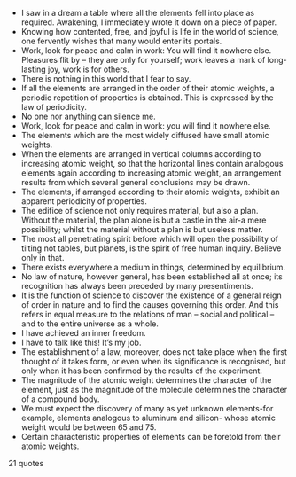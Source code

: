  - I saw in a dream a table where all the elements fell into place as required. Awakening, I immediately wrote it down on a piece of paper.
 - Knowing how contented, free, and joyful is life in the world of science, one fervently wishes that many would enter its portals.
 - Work, look for peace and calm in work: You will find it nowhere else. Pleasures flit by – they are only for yourself; work leaves a mark of long-lasting joy, work is for others.
 - There is nothing in this world that I fear to say.
 - If all the elements are arranged in the order of their atomic weights, a periodic repetition of properties is obtained. This is expressed by the law of periodicity.
 - No one nor anything can silence me.
 - Work, look for peace and calm in work: you will find it nowhere else.
 - The elements which are the most widely diffused have small atomic weights.
 - When the elements are arranged in vertical columns according to increasing atomic weight, so that the horizontal lines contain analogous elements again according to increasing atomic weight, an arrangement results from which several general conclusions may be drawn.
 - The elements, if arranged according to their atomic weights, exhibit an apparent periodicity of properties.
 - The edifice of science not only requires material, but also a plan. Without the material, the plan alone is but a castle in the air-a mere possibility; whilst the material without a plan is but useless matter.
 - The most all penetrating spirit before which will open the possibility of tilting not tables, but planets, is the spirit of free human inquiry. Believe only in that.
 - There exists everywhere a medium in things, determined by equilibrium.
 - No law of nature, however general, has been established all at once; its recognition has always been preceded by many presentiments.
 - It is the function of science to discover the existence of a general reign of order in nature and to find the causes governing this order. And this refers in equal measure to the relations of man – social and political – and to the entire universe as a whole.
 - I have achieved an inner freedom.
 - I have to talk like this! It’s my job.
 - The establishment of a law, moreover, does not take place when the first thought of it takes form, or even when its significance is recognised, but only when it has been confirmed by the results of the experiment.
 - The magnitude of the atomic weight determines the character of the element, just as the magnitude of the molecule determines the character of a compound body.
 - We must expect the discovery of many as yet unknown elements-for example, elements analogous to aluminum and silicon- whose atomic weight would be between 65 and 75.
 - Certain characteristic properties of elements can be foretold from their atomic weights.

21 quotes